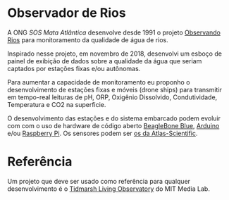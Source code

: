 # Observador de Rios

A ONG *SOS Mata Atlântica* desenvolve desde 1991 o projeto [Observando Rios](https://www.sosma.org.br/projeto/observando-os-rios/) para monitoramento da qualidade de água de rios.

Inspirado nesse projeto, em novembro de 2018, desenvolvi um esboço de painel de exibição de dados sobre a qualidade da água que seriam captados por estações fixas e/ou autônomas.

Para aumentar a capacidade de monitoramento eu proponho o desenvolvimento de estações fixas e móveis (drone ships) para transmitir em tempo-real leituras de pH, ORP, Oxigênio Dissolvido, Condutividade, Temperatura e CO2 na superficie.

O desenvolvimento das estações e do sistema embarcado podem evoluir com com o uso de hardware de código aberto [BeagleBone Blue](http://beagleboard.org/blue), [Arduino](http://arduino.cc) e/ou [Raspberry Pi](https://www.raspberrypi.org/). Os sensores podem ser [os da Atlas-Scientific](https://www.atlas-scientific.com/kits.html).

# Referência

Um projeto que deve ser usado como referência para qualquer desenvolvimento é o [Tidmarsh Living Observatory](https://tidmarsh.media.mit.edu/data/herring) do MIT Media Lab.
